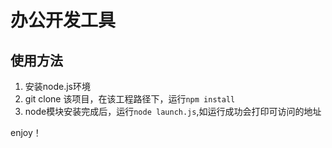 # 办公开发工具

## 使用方法
 1. 安装node.js环境
 2. git clone 该项目，在该工程路径下，运行`npm install`
 3. node模块安装完成后，运行`node launch.js`,如运行成功会打印可访问的地址
 
 
 enjoy！
 

